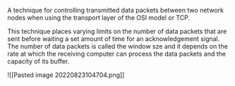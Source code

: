 A technique for controlling transmitted data packets between two network nodes when using the transport layer of the OSI model or TCP.

This technique places varying limits on the number of data packets that are sent before waiting a set amount of time for an acknowledgement signal. The number of data packets is called the window sze and it depends on the rate at which the receiving computer can process the data packets and the capacity of its buffer.

![[Pasted image 20220823104704.png]]